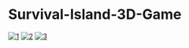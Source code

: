 # Survival-Island-3D-Game

<a href="https://ibb.co/1nR2bzz"><img src="https://i.ibb.co/0XYJQss/1.png" alt="1" border="0"></a>
<a href="https://ibb.co/q5Y9f63"><img src="https://i.ibb.co/tXpctRT/2.png" alt="2" border="0"></a>
<a href="https://ibb.co/tYVfCPv"><img src="https://i.ibb.co/bNchdRC/3.png" alt="3" border="0"></a>
